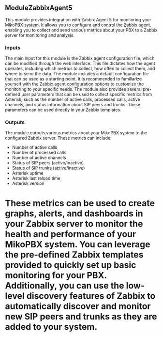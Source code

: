 ## ModuleZabbixAgent5

This module provides integration with Zabbix Agent 5 for monitoring your MikoPBX system. It allows you to configure and control the Zabbix agent, enabling you to collect and send various metrics about your PBX to a Zabbix server for monitoring and analysis.

### Inputs

The main input for this module is the Zabbix agent configuration file, which can be modified through the web interface. This file dictates how the agent operates, including which metrics to collect, how often to collect them, and where to send the data.  The module includes a default configuration file that can be used as a starting point. It is recommended to familiarize yourself with the Zabbix agent configuration options to customize the monitoring to your specific needs.  The module also provides several pre-defined user parameters that can be used to collect specific metrics from Asterisk, such as the number of active calls, processed calls, active channels, and status information about SIP peers and trunks. These parameters can be used directly in your Zabbix templates.

### Outputs

The module outputs various metrics about your MikoPBX system to the configured Zabbix server. These metrics can include: 

* Number of active calls
* Number of processed calls
* Number of active channels
* Status of SIP peers (active/inactive)
* Status of SIP trunks (active/inactive)
* Asterisk uptime
* Asterisk last reload time
* Asterisk version

These metrics can be used to create graphs, alerts, and dashboards in your Zabbix server to monitor the health and performance of your MikoPBX system.  You can leverage the pre-defined Zabbix templates provided to quickly set up basic monitoring for your PBX.  Additionally, you can use the low-level discovery features of Zabbix to automatically discover and monitor new SIP peers and trunks as they are added to your system.
=======
